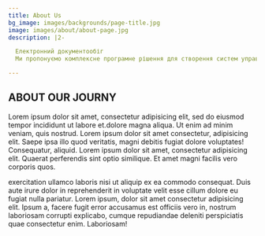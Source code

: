 ```yaml
---
title: About Us
bg_image: images/backgrounds/page-title.jpg
image: images/about/about-page.jpg
description: |2-

  Електронний документообіг
  Ми пропонуємо комплексне програмне рішення для створення систем управління документами та автоматизації ділових процесів. Наша розробка дозволяє забезпечити своєчасний і зручний доступ до корпоративної інформації, структурувати і підвищити ефективність взаємодії співробітників.

---
```

## ABOUT OUR JOURNY

Lorem ipsum dolor sit amet, consectetur adipisicing elit, sed do eiusmod tempor incididunt ut labore
et.dolore magna aliqua. Ut enim ad minim veniam, quis nostrud. Lorem ipsum dolor sit amet consectetur,
adipisicing elit. Saepe ipsa illo quod veritatis, magni debitis fugiat dolore voluptates! Consequatur,
aliquid. Lorem ipsum dolor sit amet, consectetur adipisicing elit. Quaerat perferendis sint optio similique.
Et amet magni facilis vero corporis quos.

exercitation ullamco laboris nisi ut aliquip ex ea commodo consequat. Duis aute irure dolor in reprehenderit
in voluptate velit esse cillum dolore eu fugiat nulla pariatur. Lorem ipsum, dolor sit amet consectetur
adipisicing elit. Ipsum a, facere fugit error accusamus est officiis vero in, nostrum laboriosam corrupti
explicabo, cumque repudiandae deleniti perspiciatis quae consectetur enim. Laboriosam!